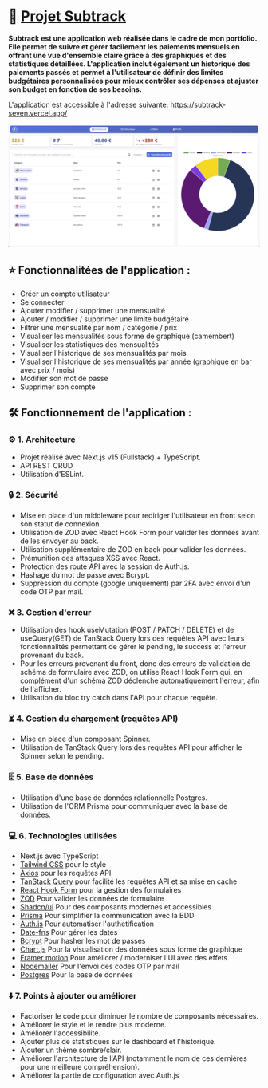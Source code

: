# 🌟 [Projet Subtrack](https://subtrack-seven.vercel.app/)

**Subtrack est une application web réalisée dans le cadre de mon portfolio. Elle permet de suivre et gérer facilement les paiements mensuels en offrant une vue d'ensemble claire grâce à des graphiques et des statistiques détaillées. L'application inclut également un historique des paiements passés et permet à l'utilisateur de définir des limites budgétaires personnalisées pour mieux contrôler ses dépenses et ajuster son budget en fonction de ses besoins.**

L'application est accessible à l'adresse suivante: https://subtrack-seven.vercel.app/

![Screenshot de l'application](/public/screenshot-subtrack.png)

## ⭐ Fonctionnalitées de l'application :

- Créer un compte utilisateur
- Se connecter
- Ajouter modifier / supprimer une mensualité
- Ajouter / modifier / supprimer une limite budgétaire
- Filtrer une mensualité par nom / catégorie / prix
- Visualiser les mensualités sous forme de graphique (camembert)
- Visualiser les statistiques des mensualités
- Visualiser l'historique de ses mensualités par mois
- Visualiser l'historique de ses mensualités par année (graphique en bar  avec prix / mois)
- Modifier son mot de passe
- Supprimer son compte

## 🛠️ Fonctionnement de l'application :

### ⚙️ 1. Architecture

- Projet réalisé avec Next.js v15 (Fullstack) + TypeScript.
- API REST CRUD
- Utilisation d'ESLint.

### 🔒 2. Sécurité

- Mise en place d'un middleware pour rediriger l'utilisateur en front selon son statut de connexion.
- Utilisation de ZOD avec React Hook Form pour valider les données avant de les envoyer au back.
- Utilisation supplémentaire de ZOD en back pour valider les données.
- Prémunition des attaques XSS avec React.
- Protection des route API avec la session de Auth.js.
- Hashage du mot de passe avec Bcrypt.
- Suppression du compte (google uniquement) par 2FA avec envoi d'un code OTP par mail.

### ❌ 3. Gestion d'erreur

- Utilisation des hook useMutation (POST / PATCH / DELETE) et de useQuery(GET) de TanStack Query lors des requêtes API avec leurs fonctionnalités permettant de gérer le pending, le success et l'erreur provenant du back.
- Pour les erreurs provenant du front, donc des erreurs de validation de schéma de formulaire avec ZOD, on utilise React Hook Form qui, en complément d'un schéma ZOD déclenche automatiquement l'erreur, afin de l'afficher.
- Utilisation du bloc try catch dans l'API pour chaque requête.

### ⏳ 4. Gestion du chargement (requêtes API)

- Mise en place d'un composant Spinner.
- Utilisation de TanStack Query lors des requêtes API pour afficher le Spinner selon le pending.

### 🗄️ 5. Base de données

- Utilisation d'une base de données relationnelle Postgres.
- Utilisation de l'ORM Prisma pour communiquer avec la base de données.

### 💻 6. Technologies utilisées

- Next.js avec TypeScript
- [Tailwind CSS](https://tailwindcss.com/) pour le style
- [Axios](https://www.npmjs.com/package/axios) pour les requêtes API
- [TanStack Query](https://tanstack.com/query/latest) pour facilité les requêtes API et sa mise en cache
- [React Hook Form](https://www.npmjs.com/package/react-hook-form) pour la gestion des formulaires
- [ZOD](https://www.npmjs.com/package/zod) Pour valider les données de formulaire
- [Shadcn/ui](https://ui.shadcn.com/) Pour des composants modernes et accessibles
- [Prisma](https://www.prisma.io/docs/getting-started/quickstart-sqlite) Pour simplifier la communication avec la BDD
- [Auth.js](https://authjs.dev/) Pour automatiser l'authetification
- [Date-fns](https://date--fns-org.translate.goog/?_x_tr_sl=en&_x_tr_tl=fr&_x_tr_hl=fr&_x_tr_pto=sc) Pour gérer les dates
- [Bcrypt](https://www.npmjs.com/package/bcrypt) Pour hasher les mot de passes
- [Chart.js](https://www.chartjs.org/) Pour la visualisation des données sous forme de graphique
- [Framer motion](https://motion.dev/) Pour améliorer / moderniser l'UI avec des effets
- [Nodemailer](https://www.nodemailer.com/) Pour l'envoi des codes OTP par mail
- [Postgres](https://www.postgresql.org/) Pour la base de données

### ⬇️ 7. Points à ajouter ou améliorer

- Factoriser le code pour diminuer le nombre de composants nécessaires.
- Améliorer le style et le rendre plus moderne.
- Améliorer l'accessibilité.
- Ajouter plus de statistiques sur le dashboard et l'historique.
- Ajouter un thème sombre/clair.
- Améliorer l'architecture de l'API (notamment le nom de ces dernières pour une meilleure compréhension).
- Améliorer la partie de configuration avec Auth.js
